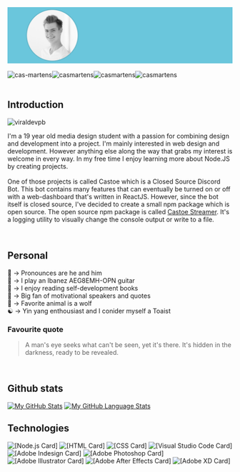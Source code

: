 <p align="center">
  <img src="./assets/Github-banner.gif">
</p>

<div>
  <a href="https://www.linkedin.com/in/cas-martens/" target="blank"><img align="left" src="https://img.shields.io/badge/LinkedIn-informational?style=for-the-badge&logo=LinkedIn&logoColor=white&color=0077B5" alt="cas-martens" height="30" /></a>
  <a href="https://www.behance.net/casmartens" target="blank"><img align="left" src="https://img.shields.io/badge/Behance-informational?style=for-the-badge&logo=Behance&logoColor=white&color=1769FF" alt="casmartens" height="30" /></a>
  <a href="https://www.instagram.com/cassieboy_2001/" target="blank"><img align="left" src="https://img.shields.io/badge/Instagram-informational?style=for-the-badge&logo=Instagram&logoColor=white&color=1769FF" alt="casmartens" height="30" /></a>
  <a href="mailto:devcassie@outlook.com" target="blank"><img align="left" src="https://img.shields.io/badge/Mail%20me-informational?style=for-the-badge&logo=Microsoft%20Outlook&logoColor=white&color=0078D4" alt="casmartens" height="30" /></a>
</div>

<br> <br>

## Introduction
<p align="left"><img src="https://komarev.com/ghpvc/?username=devcassie&color=blue" alt="viraldevpb" /></p>
<p>
I'm a 19 year old media design student with a passion for combining design and development into a project. I'm  mainly interested in web design and development. However anything else along the way that grabs my interest is welcome in every way. In my free time I enjoy learning more about Node.JS by creating projects. <br> <br>
One of those projects is called Castoe which is a Closed Source Discord Bot. This bot contains many features that can eventually be turned on or off with a web-dashboard that's written in ReactJS. However, since the bot itself is closed source, I've decided to create a small npm package which is open source. The open source npm package is called <a href="https://github.com/DevCassie/Castoe-Streamer">Castoe Streamer</a>. It's a logging utility to visually change the console output or write to a file. 
</p>

<br>

## Personal
👨 -> Pronounces are he and him<br>
🎸 -> I play an Ibanez AEG8EMH-OPN guitar<br>
📖 -> I enjoy reading self-development books<br>
💭 -> Big fan of motivational speakers and quotes<br>
🐺 -> Favorite animal is a wolf<br>
☯ -> Yin yang enthousiast and I conider myself a Toaist<br> 

### Favourite quote 
> A man's eye seeks what can't be seen, yet it's there. It's hidden in the darkness, ready to be revealed.

<br>

## Github stats
[![My GitHub Stats](https://github-readme-stats.vercel.app/api/?username=devcassie&count_private=true&theme=default&showicons=true&hide=prs)]()
[![My GitHub Language Stats](https://github-readme-stats.vercel.app/api/top-langs/?username=devcassie&langs_count=2&theme=default&layout=compact)]()

## Technologies
![[Node.js Card]](https://img.shields.io/badge/NodeJS-Applications-informational?style=for-the-badge&logo=Node.js&logoColor=white&color=339933)
![[HTML Card]](https://img.shields.io/badge/HTML-Websites-informational?style=for-the-badge&logo=HTML5&logoColor=white&color=E34F26)
![[CSS Card]](https://img.shields.io/badge/CSS-Styling-informational?style=for-the-badge&logo=CSS3&logoColor=white&color=1572B6)
![[Visual Studio Code Card]](https://img.shields.io/badge/VS-Code-informational?style=for-the-badge&logo=visual%20studio%20code&logoColor=white&color=007ACC)
![[Adobe Indesign Card]](https://img.shields.io/badge/Adobe-inDesign-informational?style=for-the-badge&logo=Adobe%20inDesign&logoColor=white&color=FF3366)
![[Adobe Photoshop Card]](https://img.shields.io/badge/Adobe-Photoshop-informational?style=for-the-badge&logo=Adobe%20Photoshop&logoColor=white&color=31A8FF)
![[Adobe Illustrator Card]](https://img.shields.io/badge/Adobe-Illustrator-informational?style=for-the-badge&logo=Adobe%20Illustrator&logoColor=white&color=FF9A00)
![[Adobe After Effects Card]](https://img.shields.io/badge/Adobe-After%20Effects-informational?style=for-the-badge&logo=Adobe%20After%20Effects&logoColor=white&color=9999FF)
![[Adobe XD Card]](https://img.shields.io/badge/Adobe-XD-informational?style=for-the-badge&logo=Adobe%20XD&logoColor=white&color=FF61F6)